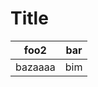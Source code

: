 # Title
| foo2                               | bar                                 |
| -----------------------------------| ----------------------------------- |
| bazaaaa                            | bim                                 |